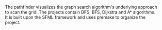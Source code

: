 The pathfinder visualizes the graph search algorithm's underlying approach to scan the grid. The projects contain DFS, BFS, Dijkstra and A* algorithms. It is built upon the SFML framework and uses premake to organize the project.